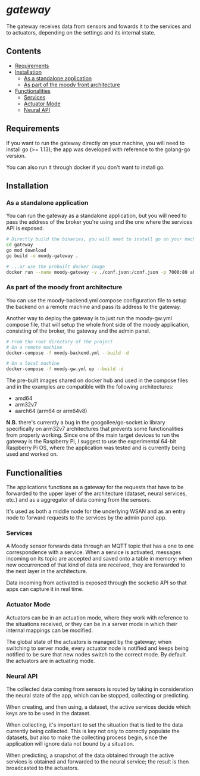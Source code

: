 # *gateway*

The gateway receives data from sensors and fowards it to the services and to actuators, depending on the settings and its internal state.

## Contents
- [Requirements](#requirements)
- [Installation](#installation)
    - [As a standalone application](#as-a-standalone-application)
    - [As part of the moody front architecture](#as-part-of-the-moody-front-architecture)
- [Functionalities](#functionalities)
    - [Services](#services)
    - [Actuator Mode](#actuator-mode)
    - [Neural API](#neural-api)

## Requirements

If you want to run the gateway directly on your machine, you will need to install go (>= 1.13); the app was developed with reference to the golang-go version.

You can also run it through docker if you don't want to install go.

## Installation

### As a standalone application
You can run the gateway as a standalone application, but you will need to pass the address of the broker you're using and the one where the services API is exposed. 

```bash
# Directly build the binaries, you will need to install go on your machine
cd gateway
go mod download
go build -o moody-gateway .

# ...or use the prebuilt docker image
docker run --name moody-gateway -v ./conf.json:/conf.json -p 7000:80 abathargh/moody-gateway:latest
```

### As part of the moody front architecture

You can use the moody-backend.yml compose configuration file to setup the backend on a remote machine and pass its address to the gateway. 

Another way to deploy the gateway is to just run the moody-gw.yml compose file, that will setup the whole front side of the moody application, consisting of the broker, the gateway and the admin panel.

```bash
# From the root directory of the project
# On a remote machine
docker-compose -f moody-backend.yml --build -d

# On a local machine
docker-compose -f moody-gw.yml up --build -d
```

The pre-built images shared on docker hub and used in the compose files and in the examples are compatible with the following architectures:

- amd64
- arm32v7
- aarch64 (arm64 or arm64v8)

**N.B.** there's currently a bug in the googollee/go-socket.io library specifically on arm32v7 architectures that prevents some functionalities from properly working. Since one of the main target devices to run the gateway is the Raspberry Pi, I suggest to use the experimental 64-bit Raspberry Pi OS, where the application was tested and is currently being used and worked on.


## Functionalities

The applications functions as a gateway for the requests that have to be forwarded to the upper layer of the architecture (dataset, neural services, etc.) and as a aggregator of data coming from the sensors. 

It's used as both a middle node for the underlying WSAN and as an entry node to forward requests to the services by the admin panel app.


### Services
A Moody sensor forwards data through an MQTT topic that has a one to one correspondence with a service. When a service is activated, messages incoming on its topic are accepted and saved onto a table in memory: when new occurrenced of that kind of data are received, they are forwarded to the next layer in the architecture.

Data incoming from activated is exposed through the socketio API so that apps can capture it in real time.

### Actuator Mode

Actuators can be in an actuation mode, where they work with reference to the situations received, or they can be in a server mode in which their internal mappings can be modified.

The global state of the actuators is managed by the gateway; when switching to server mode, every actuator node is notified and keeps being notified to be sure that new nodes switch to the correct mode. By default the actuators are in actuating mode.

### Neural API

The collected data coming from sensors is routed by taking in consideration the neural state of the app, which can be stopped, collecting or predicting.

When creating, and then using, a dataset, the active services decide which keys are to be used in the dataset.

When collecting, it's important to set the situation that is tied to the data currently being collected. This is key not only to correctly populate the datasets, but also to make the collecting process begin, since the application will ignore data not bound by a situation.

When predicting, a snapshot of the data obtained through the active services is obtained and forwarded to the neural service; the result is then broadcasted to the actuators.

